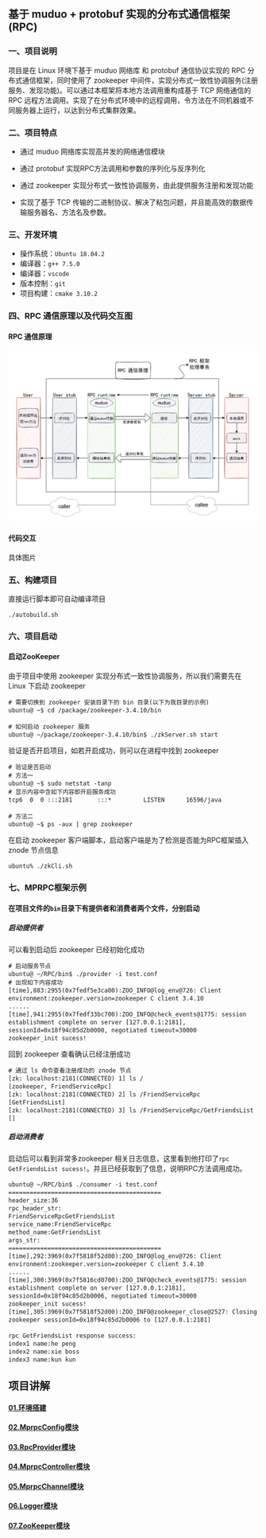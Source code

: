 ## 基于 muduo + protobuf 实现的分布式通信框架(RPC)

### 一、项目说明

项目是在 Linux 环境下基于 muduo 网络库 和 protobuf 通信协议实现的 RPC 分布式通信框架，同时使用了 zookeeper 中间件，实现分布式一致性协调服务(注册服务、发现功能)。可以通过本框架将本地方法调用重构成基于 TCP 网络通信的 RPC 远程方法调用。实现了在分布式环境中的远程调用，令方法在不同机器或不同服务器上运行，以达到分布式集群效果。

### 二、项目特点

- 通过 muduo 网络库实现高并发的网络通信模块

- 通过 protobuf 实现RPC方法调用和参数的序列化与反序列化

- 通过 zookeeper 实现分布式一致性协调服务，由此提供服务注册和发现功能

- 实现了基于 TCP 传输的二进制协议、解决了粘包问题，并且能高效的数据传输服务器名、方法名及参数。

### 三、开发环境

- 操作系统：`Ubuntu 18.04.2`
- 编译器：`g++ 7.5.0`
- 编译器：`vscode`
- 版本控制：`git`
- 项目构建：`cmake 3.10.2`

### 四、RPC 通信原理以及代码交互图

#### RPC 通信原理

![](https://github.com/Make-Hua/RPC/blob/master/image/rpc-%E9%80%9A%E4%BF%A1%E5%8E%9F%E7%90%86%E5%9B%BE.png)

#### 代码交互

具体图片

### 五、构建项目

直接运行脚本即可自动编译项目

```shell
./autobuild.sh
```

### 六、项目启动

#### 启动ZooKeeper

由于项目中使用 zookeeper 实现分布式一致性协调服务，所以我们需要先在 Linux 下启动 zookeeper

```shell
# 需要切换到 zookeeper 安装目录下的 bin 目录(以下为我目录的示例)
ubuntu@ ~$ cd /package/zookeeper-3.4.10/bin

# 如何启动 zookeeper 服务
ubuntu@ ~/package/zookeeper-3.4.10/bin$ ./zkServer.sh start
```



验证是否开启项目，如若开启成功，则可以在进程中找到 zookeeper

```shell
# 验证是否启动
# 方法一
ubuntu@ ~$ sudo netstat -tanp
# 显示内容中含如下内容即开启服务成功
tcp6  0  0 :::2181       :::*         LISTEN      16596/java

# 方法二
ubuntu@ ~$ ps -aux | grep zookeeper
```



在启动 zookeeper 客户端脚本，启动客户端是为了检测是否能为RPC框架插入 znode 节点信息

```shell
ubuntu% ./zkCli.sh
```

### 七、MPRPC框架示例

#### 在项目文件的`bin`目录下有提供者和消费者两个文件，分别启动

##### 启动提供者

可以看到启动后 zookeeper 已经初始化成功

```shell
# 启动服务节点
ubuntu@ ~/RPC/bin$ ./provider -i test.conf
# 出现如下内容成功
[time],883:2955(0x7fedf5e3ca00):ZOO_INFO@log_env@726: Client environment:zookeeper.version=zookeeper C client 3.4.10
......
[time],941:2955(0x7fedf33bc700):ZOO_INFO@check_events@1775: session establishment complete on server [127.0.0.1:2181], sessionId=0x18f94c85d2b0000, negotiated timeout=30000
zookeeper_init sucess!
```



回到 zookeeper 查看确认已经注册成功

```shell
# 通过 ls 命令查看注册成功的 znode 节点
[zk: localhost:2181(CONNECTED) 1] ls /
[zookeeper, FriendServiceRpc]
[zk: localhost:2181(CONNECTED) 2] ls /FriendServiceRpc
[GetFriendsList]
[zk: localhost:2181(CONNECTED) 3] ls /FriendServiceRpc/GetFriendsList
[]

```



##### 启动消费者

启动后可以看到非常多zookeeper 相关日志信息，这里看到他打印了`rpc GetFriendsList sucess!`。并且已经获取到了信息，说明RPC方法调用成功。

```shell
ubuntu@ ~/RPC/bin$ ./consumer -i test.conf
===========================================
header_size:36
rpc_header_str:
FriendServiceRpcGetFriendsList 
service_name:FriendServiceRpc
method_name:GetFriendsList
args_str:
===========================================
[time],292:3969(0x7f5818f52d00):ZOO_INFO@log_env@726: Client environment:zookeeper.version=zookeeper C client 3.4.10
......
[time],300:3969(0x7f5816cd0700):ZOO_INFO@check_events@1775: session establishment complete on server [127.0.0.1:2181], sessionId=0x18f94c85d2b0006, negotiated timeout=30000
zookeeper_init sucess!
[time],305:3969(0x7f5818f52d00):ZOO_INFO@zookeeper_close@2527: Closing zookeeper sessionId=0x18f94c85d2b0006 to [127.0.0.1:2181]

rpc GetFriendsList response success:
index1 name:he peng
index2 name:xie boss
index3 name:kun kun
```

## 项目讲解

#### [01.环境搭建](https://github.com/Make-Hua/RPC/blob/master/explain/01.%E7%8E%AF%E5%A2%83%E6%90%AD%E5%BB%BA.md)

#### [02.MprpcConfig模块](https://github.com/Make-Hua/RPC/blob/master/explain/02.MprpcConfig%E6%A8%A1%E5%9D%97.md)

#### [**03.RpcProvider模块**](https://github.com/Make-Hua/RPC/blob/master/explain/03.RpcProvider%E6%A8%A1%E5%9D%97.md)

#### [**04.MprpcController模块**](https://github.com/Make-Hua/RPC/blob/master/explain/04.MprpcController%E6%A8%A1%E5%9D%97.md)

#### [**05.MprpcChannel模块**](https://github.com/Make-Hua/RPC/blob/master/explain/05.MprpcChannel%E6%A8%A1%E5%9D%97.md)

#### [**06.Logger模块**](https://github.com/Make-Hua/RPC/blob/master/explain/06.Logger%E6%A8%A1%E5%9D%97.md)

#### [**07.ZooKeeper模块**](https://github.com/Make-Hua/RPC/blob/master/explain/07.zookeeper%E6%A8%A1%E5%9D%97.md)
